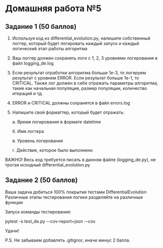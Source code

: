 # Домашняя работа №5

## Задание 1 (50 баллов)

1. Используя код из differential_evolution.py, напишите собственный логгер, который будет логировать каждый запуск и каждый логический этап работы алгоритма
2. Ваш логгер должен сохранять логи с 1, 2, 3 уровнями логирования в файл logging_de.log
3. Если результат отработки алгоритма больше 1e-3, то логируем результат с уровнем ERROR. Если результат больше 1e-1, то CRITICAL. 
    Также лог должен в себе отражать параметры алгоритма, такие как начальная популяция, размер популяции, количество итераций и тд.
4. ERROR и CRITICAL должны сохранятся в файл errors.log
5. Напишите свой форматтер, который будет отражать:
   
    a. Время логирования в формате datetime
   
    б. Имя логгера
   
    в. Уровень логирования
   
    г. Действие, которое было выполнено

ВАЖНО!
Весь код требуется писать в данном файле (logging_de.py), не трогая исходный differential_evolution.py

## Задание 2 (50 баллов)

Ваша задача добиться 100% покрытия тестами DifferentialEvolution
Различные этапы тестирования логики разделяйте на различные функции

Запуск команды тестирования:

pytest -s test_de.py --cov-report=json --cov

Удачи!

P.S. Не забываем добавлять .gitignor, иначе минус 2 балла.
